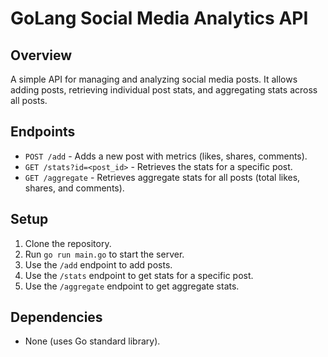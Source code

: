 # GoLang Social Media Analytics API

## Overview

A simple API for managing and analyzing social media posts. It allows adding posts, retrieving individual post stats, and aggregating stats across all posts.

## Endpoints

- `POST /add` - Adds a new post with metrics (likes, shares, comments).
- `GET /stats?id=<post_id>` - Retrieves the stats for a specific post.
- `GET /aggregate` - Retrieves aggregate stats for all posts (total likes, shares, and comments).

## Setup

1. Clone the repository.
2. Run `go run main.go` to start the server.
3. Use the `/add` endpoint to add posts.
4. Use the `/stats` endpoint to get stats for a specific post.
5. Use the `/aggregate` endpoint to get aggregate stats.

## Dependencies

- None (uses Go standard library).
